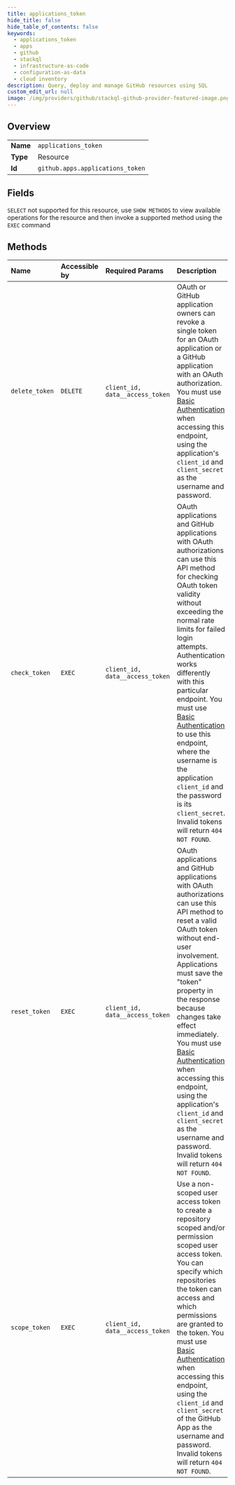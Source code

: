 ```yaml
---
title: applications_token
hide_title: false
hide_table_of_contents: false
keywords:
  - applications_token
  - apps
  - github    
  - stackql
  - infrastructure-as-code
  - configuration-as-data
  - cloud inventory
description: Query, deploy and manage GitHub resources using SQL
custom_edit_url: null
image: /img/providers/github/stackql-github-provider-featured-image.png
---
```

  
    

## Overview
<table><tbody>
<tr><td><b>Name</b></td><td><code>applications_token</code></td></tr>
<tr><td><b>Type</b></td><td>Resource</td></tr>
<tr><td><b>Id</b></td><td><code>github.apps.applications_token</code></td></tr>
</tbody></table>

## Fields
`SELECT` not supported for this resource, use `SHOW METHODS` to view available operations for the resource and then invoke a supported method using the `EXEC` command  
## Methods
| Name | Accessible by | Required Params | Description |
|:-----|:--------------|:----------------|:------------|
| `delete_token` | `DELETE` | `client_id, data__access_token` | OAuth  or GitHub application owners can revoke a single token for an OAuth application or a GitHub application with an OAuth authorization. You must use [Basic Authentication](https://docs.github.com/rest/overview/other-authentication-methods#basic-authentication) when accessing this endpoint, using the application's `client_id` and `client_secret` as the username and password. |
| `check_token` | `EXEC` | `client_id, data__access_token` | OAuth applications and GitHub applications with OAuth authorizations can use this API method for checking OAuth token validity without exceeding the normal rate limits for failed login attempts. Authentication works differently with this particular endpoint. You must use [Basic Authentication](https://docs.github.com/rest/overview/other-authentication-methods#basic-authentication) to use this endpoint, where the username is the application `client_id` and the password is its `client_secret`. Invalid tokens will return `404 NOT FOUND`. |
| `reset_token` | `EXEC` | `client_id, data__access_token` | OAuth applications and GitHub applications with OAuth authorizations can use this API method to reset a valid OAuth token without end-user involvement. Applications must save the "token" property in the response because changes take effect immediately. You must use [Basic Authentication](https://docs.github.com/rest/overview/other-authentication-methods#basic-authentication) when accessing this endpoint, using the application's `client_id` and `client_secret` as the username and password. Invalid tokens will return `404 NOT FOUND`. |
| `scope_token` | `EXEC` | `client_id, data__access_token` | Use a non-scoped user access token to create a repository scoped and/or permission scoped user access token. You can specify which repositories the token can access and which permissions are granted to the token. You must use [Basic Authentication](https://docs.github.com/rest/overview/other-authentication-methods#basic-authentication) when accessing this endpoint, using the `client_id` and `client_secret` of the GitHub App as the username and password. Invalid tokens will return `404 NOT FOUND`. |
